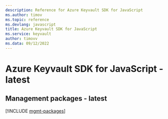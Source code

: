 ```yaml
---
description: Reference for Azure Keyvault SDK for JavaScript
ms.author: timov
ms.topic: reference
ms.devlang: javascript
title: Azure Keyvault SDK for JavaScript
ms.service: keyvault
author: timovv
ms.data: 09/12/2022
---
```

# Azure Keyvault SDK for JavaScript - latest

## Management packages - latest
[!INCLUDE [mgmt-packages](keyvault-mgmt-index.md)]